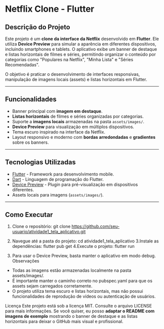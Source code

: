 # Netflix Clone - Flutter

## Descrição do Projeto

Este projeto é um **clone da interface da Netflix** desenvolvido em **Flutter**. Ele utiliza **Device Preview** para simular a aparência em diferentes dispositivos, incluindo smartphones e tablets. O aplicativo exibe um banner de destaque e listas horizontais de filmes e séries, permitindo organizar o conteúdo por categorias como "Populares na Netflix", "Minha Lista" e "Séries Recomendadas".

O objetivo é praticar o desenvolvimento de interfaces responsivas, manipulação de imagens locais (assets) e listas horizontais em Flutter.

---

## Funcionalidades

- Banner principal com **imagem em destaque**.
- **Listas horizontais** de filmes e séries organizadas por categorias.
- Suporte a **imagens locais** armazenadas na pasta `assets/images/`.
- **Device Preview** para visualização em múltiplos dispositivos.
- Tema escuro inspirado na interface da Netflix.
- Layout responsivo e moderno com **bordas arredondadas** e **gradientes** sobre os banners.

---

## Tecnologias Utilizadas

- [Flutter](https://flutter.dev/) - Framework para desenvolvimento mobile.
- [Dart](https://dart.dev/) - Linguagem de programação do Flutter.
- [Device Preview](https://pub.dev/packages/device_preview) - Plugin para pré-visualização em dispositivos diferentes.
- Assets locais para imagens (`assets/images/`).

---
## Como Executar

1. Clone o repositório:
git clone https://github.com/seu-usuario/atividade1_tela_aplicativo.git
2. Navegue até a pasta do projeto:
cd atividade1_tela_aplicativo
3.Instale as dependências:
flutter pub get
4.Execute o projeto:
flutter run

5. Para usar o Device Preview, basta manter o aplicativo em modo debug.
Observações
- Todas as imagens estão armazenadas localmente na pasta assets/images/.
- É importante manter o caminho correto no pubspec.yaml para que os assets sejam carregados corretamente.
- O projeto utiliza tema escuro e listas horizontais, mas não possui funcionalidades de reprodução de vídeos ou autenticação de usuários.

  
Licença
Este projeto está sob a licença MIT. Consulte o arquivo LICENSE para mais informações.
Se você quiser, eu posso **adaptar o README com imagens de exemplo** mostrando o banner de destaque e as listas horizontais para deixar o GitHub mais visual e profissional.  



